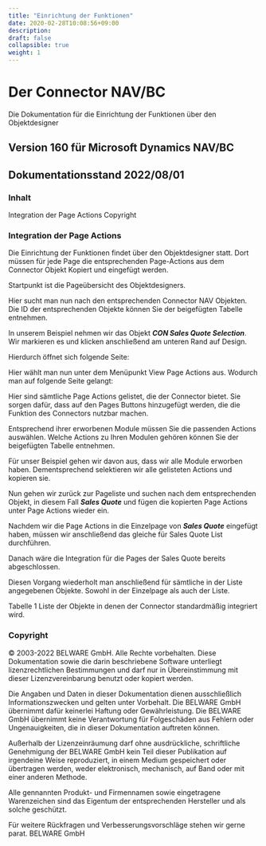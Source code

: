 ```yaml
---
title: "Einrichtung der Funktionen"
date: 2020-02-28T10:08:56+09:00
description: 
draft: false
collapsible: true
weight: 1
---
```


# Der Connector NAV/BC
Die Dokumentation für die Einrichtung der Funktionen über den Objektdesigner

## Version 160 für Microsoft Dynamics NAV/BC

## Dokumentationsstand 2022/08/01

### Inhalt
Integration der Page Actions 
Copyright 


### Integration der Page Actions
Die Einrichtung der Funktionen findet über den Objektdesigner statt. Dort müssen für jede Page die entsprechenden Page-Actions aus dem Connector Objekt Kopiert und eingefügt werden.

Startpunkt ist die Pageübersicht des Objektdesigners.


Hier sucht man nun nach den entsprechenden Connector NAV Objekten. Die ID der
entsprechenden Objekte können Sie der beigefügten Tabelle entnehmen.

In unserem Beispiel nehmen wir das Objekt ***CON Sales Quote Selection***. Wir markieren es
und klicken anschließend am unteren Rand auf Design.


Hierdurch öffnet sich folgende Seite:


Hier wählt man nun unter dem Menüpunkt View Page Actions aus. Wodurch man auf
folgende Seite gelangt:


Hier sind sämtliche Page Actions gelistet, die der Connector bietet. Sie sorgen dafür, dass auf
den Pages Buttons hinzugefügt werden, die die Funktion des Connectors nutzbar machen.

Entsprechend ihrer erworbenen Module müssen Sie die passenden Actions auswählen.
Welche Actions zu Ihren Modulen gehören können Sie der beigefügten Tabelle entnehmen.

Für unser Beispiel gehen wir davon aus, dass wir alle Module erworben haben.
Dementsprechend selektieren wir alle gelisteten Actions und kopieren sie.

Nun gehen wir zurück zur Pageliste und suchen nach dem entsprechenden Objekt, in diesem
Fall ***Sales Quote*** und fügen die kopierten Page Actions unter Page Actions wieder ein.

Nachdem wir die Page Actions in die Einzelpage von ***Sales Quote*** eingefügt haben, müssen
wir anschließend das gleiche für Sales Quote List durchführen.

Danach wäre die Integration für die Pages der Sales Quote bereits abgeschlossen.

Diesen Vorgang wiederholt man anschließend für sämtliche in der Liste angegebenen
Objekte. Sowohl in der Einzelpage als auch der Liste.

Tabelle 1 Liste der Objekte in denen der Connector standardmäßig integriert wird.



### Copyright
© 2003-2022 BELWARE GmbH. Alle Rechte vorbehalten. Diese Dokumentation sowie die darin beschriebene Software unterliegt lizenzrechtlichen Bestimmungen und darf nur in Übereinstimmung mit dieser Lizenzvereinbarung benutzt oder kopiert werden.

Die Angaben und Daten in dieser Dokumentation dienen ausschließlich Informationszwecken und gelten unter Vorbehalt. Die BELWARE GmbH übernimmt dafür keinerlei Haftung oder Gewährleistung. Die BELWARE GmbH übernimmt keine Verantwortung für Folgeschäden aus Fehlern oder Ungenauigkeiten, die in dieser Dokumentation auftreten können.

Außerhalb der Lizenzeinräumung darf ohne ausdrückliche, schriftliche Genehmigung der BELWARE GmbH kein Teil dieser Publikation auf irgendeine Weise reproduziert, in einem Medium gespeichert oder übertragen werden, weder elektronisch, mechanisch, auf Band oder mit einer anderen Methode.

Alle gennannten Produkt- und Firmennamen sowie eingetragene Warenzeichen sind das Eigentum der entsprechenden Hersteller und als solche geschützt.

Für weitere Rückfragen und Verbesserungsvorschläge stehen wir gerne parat.
 BELWARE GmbH